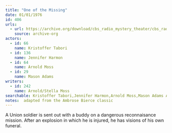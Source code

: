```yaml
---
title: "One of the Missing"
date: 01/01/1976
id: 406
urls: 
  - url: https://archive.org/download/cbs_radio_mystery_theater/cbs_radio_mystery_theater-0401-0450.zip/cbs_radio_mystery_theater-0401-0450%2Fcbsrmt_0406_one_of_the_missing.mp3
    source: archive-org
actors:  
  - id: 66
    name: Kristoffer Tabori  
  - id: 136
    name: Jennifer Harmon  
  - id: 64
    name: Arnold Moss  
  - id: 29
    name: Mason Adams
writers:  
  - id: 242
    name: Arnold/Stella Moss
searchable: Kristoffer Tabori,Jennifer Harmon,Arnold Moss,Mason Adams Arnold/Stella Moss
notes:  adapted from the Ambrose Bierce classic
---
```

A Union soldier is sent out with a buddy on a dangerous reconnaisance mission. After an explosion in which he is injured, he has visions of his own funeral.